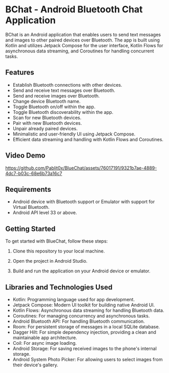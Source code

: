 # BChat - Android Bluetooth Chat Application

BChat is an Android application that enables users to send text messages and images to other paired devices over Bluetooth. The app is built using Kotlin and utilizes Jetpack Compose for the user interface, Kotlin Flows for asynchronous data streaming, and Coroutines for handling concurrent tasks.

## Features

- Establish Bluetooth connections with other devices.
- Send and receive text messages over Bluetooth.
- Send and receive images over Bluetooth.
- Change device Bluetooth name.
- Toggle Bluetooth on/off within the app.
- Toggle Bluetooth discoverability within the app.
- Scan for new Bluetooth devices.
- Pair with new Bluetooth devices.
- Unpair already paired devices.
- Minimalistic and user-friendly UI using Jetpack Compose.
- Efficient data streaming and handling with Kotlin Flows and Coroutines.

## Video Demo
https://github.com/Pablit0x/BlueChat/assets/76017191/9321b7ae-4889-4dc7-b03c-68e6b73a16c7

## Requirements

- Android device with Bluetooth support or Emulator with support for Virtual Bluetooth.
- Android API level 33 or above.

## Getting Started

To get started with BlueChat, follow these steps:

1. Clone this repository to your local machine.

2. Open the project in Android Studio.

3. Build and run the application on your Android device or emulator.


## Libraries and Technologies Used

- Kotlin: Programming language used for app development.
- Jetpack Compose: Modern UI toolkit for building native Android UI.
- Kotlin Flows: Asynchronous data streaming for handling Bluetooth data.
- Coroutines: For managing concurrency and asynchronous tasks.
- Android Bluetooth API: For handling Bluetooth communication.
- Room: For persistent storage of messages in a local SQLite database.
- Dagger Hilt: For simple dependency injection, providing a clean and maintainable app architecture.
- Coil: For async image loading.
- Android Storage: For saving received images to the phone's internal storage.
- Android System Photo Picker: For allowing users to select images from their device's gallery.

